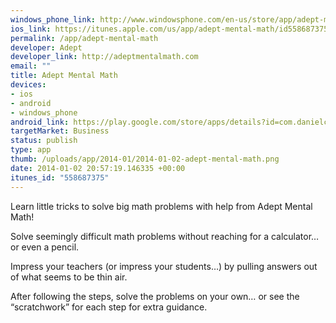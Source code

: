 ```yaml
--- 
windows_phone_link: http://www.windowsphone.com/en-us/store/app/adept-mental-math/cb91f8b1-6a50-4481-8cc4-4bfc0586dd3f
ios_link: https://itunes.apple.com/us/app/adept-mental-math/id558687375
permalink: /app/adept-mental-math
developer: Adept
developer_link: http://adeptmentalmath.com
email: ""
title: Adept Mental Math
devices: 
- ios
- android
- windows_phone
android_link: https://play.google.com/store/apps/details?id=com.danielcwilson.adept.mentalmath
targetMarket: Business
status: publish
type: app
thumb: /uploads/app/2014-01/2014-01-02-adept-mental-math.png
date: 2014-01-02 20:57:19.146335 +00:00
itunes_id: "558687375"
---
```


Learn little tricks to solve big math problems with help from Adept Mental Math!

Solve seemingly difficult math problems without reaching for a calculator… or even a pencil.

Impress your teachers (or impress your students…) by pulling answers out of what seems to be thin air.

After following the steps, solve the problems on your own… or see the “scratchwork” for each step for extra guidance.
